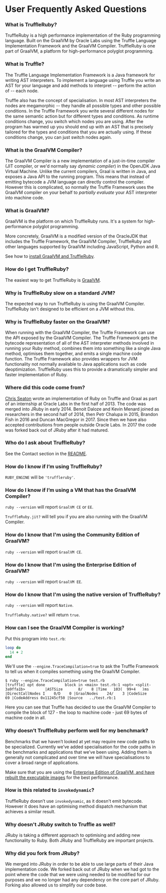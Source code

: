 # User Frequently Asked Questions

### What is TruffleRuby?

TruffleRuby is a high performance implementation of the Ruby programming
language. Built on the GraalVM by Oracle Labs using the Truffle Language
Implementation Framework and the GraalVM Compiler. TruffleRuby is one part of
GraalVM, a platform for high-performance polyglot programming.

### What is Truffle?

The Truffle Language Implementation Framework is a Java framework for writing
AST interpreters. To implement a language using Truffle you write an AST for
your language and add methods to interpret -- perform the action of -- each
node.

Truffle also has the concept of specialisation. In most AST interpreters the
nodes are megamorphic -- they handle all possible types and other possible
conditions. In the Truffle Framework you write several different nodes for the
same semantic action but for different types and conditions. As runtime
conditions change, you switch which nodes you are using. After the program has
warmed up you should end up with an AST that is precisely tailored for the
types and conditions that you are actually using. If these conditions change,
you can just switch nodes again.

### What is the GraalVM Compiler?

The GraalVM Compiler is a new implementation of a just-in-time compiler (JIT
compiler, or we'd normally say *dynamic compiler*) in the OpenJDK Java Virtual
Machine. Unlike the current compilers, Graal is written in Java, and exposes a
Java API to the running program. This means that instead of emitting bytecode
a JVM language can directly control the compiler. However this is complicated,
so normally the Truffle Framework uses the GraalVM compiler on your behalf to
*partially evaluate* your AST interpreter into machine code.

### What is GraalVM?

GraalVM is the platform on which TruffleRuby runs. It's a system for
high-performance polyglot programming.

More concretely, GraalVM is a modified version of the OracleJDK that includes
the Truffle Framework, the GraalVM Compiler, TruffleRuby and other languages
supported by GraalVM including JavaScript, Python and R.

See how to [install GraalVM and TruffleRuby](installing-graalvm.md).

### How do I get TruffleRuby?

The easiest way to get TruffleRuby is [GraalVM](installing-graalvm.md).

### Why is TruffleRuby slow on a standard JVM?

The expected way to run TruffleRuby is using the GraalVM Compiler. TruffleRuby
isn't designed to be efficient on a JVM without this.

### Why is TruffleRuby faster on the GraalVM?

When running with the GraalVM Compiler, the Truffle Framework can use the API
exposed by the GraalVM Compiler. The Truffle Framework gets the bytecode
representation of all of the AST interpreter methods involved in running your
Ruby method, combines them into something like a single Java method, optimises
them together, and emits a single machine code function. The Truffle Framework
also provides wrappers for JVM functionality not normally available to Java
applications such as code deoptimization. TruffleRuby uses this to provide a
dramatically simpler and faster implementation of Ruby.

### Where did this code come from?

[Chris Seaton](https://github.com/chrisseaton) wrote an implementation of Ruby
on Truffle and Graal as part of an internship at Oracle Labs in the first half
of 2013. The code was merged into JRuby in early 2014. Benoit Daloze and Kevin
Menard joined as researchers in the second half of 2014, then Petr Chalupa in
2015, Brandon Fish in 2016 and Duncan MacGregor in 2017. Since then we have also
accepted contributions from people outside Oracle Labs. In 2017 the code was
forked back out of JRuby after it had matured.

### Who do I ask about TruffleRuby?

See the Contact section in the [README](../../README.md#contact).

### How do I know if I’m using TruffleRuby?

`RUBY_ENGINE` will be `'truffleruby'`.

### How do I know if I’m using a VM that has the GraalVM Compiler?

`ruby --version` will report `GraalVM CE` or `EE`.

`TruffleRuby.jit?` will tell you if you are also running with the GraalVM
Compiler.

### How do I know that I'm using the Community Edition of GraalVM?

`ruby --version` will report `GraalVM CE`.

### How do I know that I'm using the Enterprise Edition of GraalVM?

`ruby --version` will report `GraalVM EE`.

### How do I know that I'm using the native version of TruffleRuby?

`ruby --version` will report `Native`.

`TruffleRuby.native?` will return `true`.

### How can I see the GraalVM Compiler is working?

Put this program into `test.rb`:

```ruby
loop do
  14 + 2
end
```

We'll use the `--engine.TraceCompilation=true` to ask the Truffle
Framework to tell us when it compiles something using the GraalVM Compiler.

```
$ ruby --engine.TraceCompilation=true test.rb
[truffle] opt done         block in <main> test.rb:1 <opt> <split-3a9ffa1b>         |ASTSize       8/    8 |Time   103(  99+4   )ms |DirectCallNodes I    0/D    0 |GraalNodes    24/    3 |CodeSize           69 |CodeAddress 0x11245cf50 |Source   ../test.rb:1
```

Here you can see that Truffle has decided to use the GraalVM Compiler to
compile the block of 127 - the loop to machine code - just 69 bytes of machine
code in all.

### Why doesn’t TruffleRuby perform well for my benchmark?

Benchmarks that we haven’t looked at yet may require new code paths to be
specialized. Currently we’ve added specialisation for the code paths in the
benchmarks and applications that we’ve been using. Adding them is generally not
complicated and over time we will have specialisations to cover a broad range of
applications.

Make sure that you are using the [Enterprise Edition of GraalVM, and have
rebuilt the executable images](installing-graalvm.md) for the best
performance.

### How is this related to `invokedynamic`?

TruffleRuby doesn’t use `invokedynamic`, as it doesn't emit bytecode. However it
does have an optimising method dispatch mechanism that achieves a similar
result.

### Why doesn't JRuby switch to Truffle as well?

JRuby is taking a different approach to optimising and adding new functionality
to Ruby. Both JRuby and TruffleRuby are important projects.

### Why did you fork from JRuby?

We merged into JRuby in order to be able to use large parts of their Java
implementation code. We forked back out of JRuby when we had got to the point
where the code that we were using needed to be modified for our purposes and we
no longer had any dependency on the core part of JRuby. Forking also allowed us
to simplify our code base.
